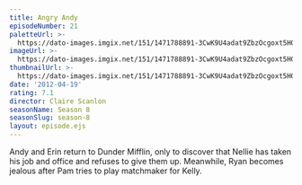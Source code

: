 ```yaml
---
title: Angry Andy
episodeNumber: 21
paletteUrl: >-
  https://dato-images.imgix.net/151/1471788891-3CwK9U4adat9ZbzOcgoxt5H0FBz.jpg?auto=enhance&ch=DPR%2CWidth&palette=json
imageUrl: >-
  https://dato-images.imgix.net/151/1471788891-3CwK9U4adat9ZbzOcgoxt5H0FBz.jpg?auto=compress%2Cformat&ch=DPR%2CWidth&w=500
thumbnailUrl: >-
  https://dato-images.imgix.net/151/1471788891-3CwK9U4adat9ZbzOcgoxt5H0FBz.jpg?auto=enhance&ch=DPR%2CWidth&fit=crop&fm=jpg&h=280&w=500
date: '2012-04-19'
rating: 7.1
director: Claire Scanlon
seasonName: Season 8
seasonSlug: season-8
layout: episode.ejs
---
```


Andy and Erin return to Dunder Mifflin, only to discover that Nellie has taken his job and office and refuses to give them up. Meanwhile, Ryan becomes jealous after Pam tries to play matchmaker for Kelly.